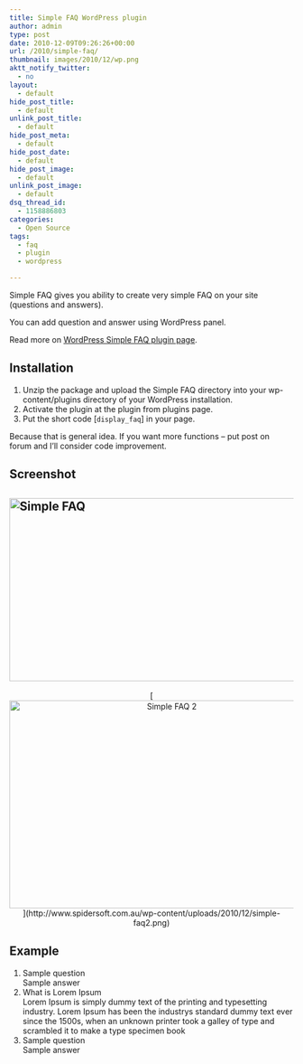 ```yaml
---
title: Simple FAQ WordPress plugin
author: admin
type: post
date: 2010-12-09T09:26:26+00:00
url: /2010/simple-faq/
thumbnail: images/2010/12/wp.png
aktt_notify_twitter:
  - no
layout:
  - default
hide_post_title:
  - default
unlink_post_title:
  - default
hide_post_meta:
  - default
hide_post_date:
  - default
hide_post_image:
  - default
unlink_post_image:
  - default
dsq_thread_id:
  - 1158886803
categories:
  - Open Source
tags:
  - faq
  - plugin
  - wordpress

---
```

Simple FAQ gives you ability to create very simple FAQ on your site (questions and answers).

You can add question and answer using WordPress panel.

Read more on [WordPress Simple FAQ plugin page](http://wordpress.org/extend/plugins/simple-faq/).

## Installation

  1. Unzip the package and upload the Simple FAQ directory into your wp-content/plugins directory of your WordPress installation.
  2. Activate the plugin at the plugin from plugins page.
  3. Put the short code [`display_faq`] in your page.

Because that is general idea. If you want more functions &#8211; put post on forum and I&#8217;ll consider code improvement.

## Screenshot

## [<img loading="lazy" class="aligncenter size-medium wp-image-423" title="simple-faq1" src="http://www.spidersoft.com.au/wp-content/uploads/2010/12/simple-faq1.png" alt="Simple FAQ" width="560" height="324" srcset="https://www.spidersoft.com.au/wp-content/uploads/2010/12/simple-faq1.png 806w,images/2010/12/simple-faq1-320x185.png 320w,images/2010/12/simple-faq1-560x324.png 560w" sizes="(max-width: 560px) 100vw, 560px" />](http://www.spidersoft.com.au/wp-content/uploads/2010/12/simple-faq1.png)

<p style="text-align: center;">
  [<img loading="lazy" class="aligncenter size-medium wp-image-424" title="simple-faq2" src="http://www.spidersoft.com.au/wp-content/uploads/2010/12/simple-faq2-560x368.png" alt="Simple FAQ 2" width="560" height="368" srcset="https://www.spidersoft.com.au/wp-content/uploads/2010/12/simple-faq2-560x368.png 560w,images/2010/12/simple-faq2-320x210.png 320w,images/2010/12/simple-faq2.png 808w" sizes="(max-width: 560px) 100vw, 560px" />](http://www.spidersoft.com.au/wp-content/uploads/2010/12/simple-faq2.png)
</p>

## Example

<ol class="simple-faq">
  <li>
    Sample question<br /><span class="sf-answer">Sample answer</span>
  </li>
  <li>
    What is Lorem Ipsum<br /><span class="sf-answer">Lorem Ipsum is simply dummy text of the printing and typesetting industry. Lorem Ipsum has been the industrys standard dummy text ever since the 1500s, when an unknown printer took a galley of type and scrambled it to make a type specimen book</span>
  </li>
  <li>
    Sample question<br /><span class="sf-answer">Sample answer</span>
  </li>
</ol>